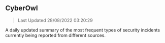 ## CyberOwl 
> Last Updated 28/08/2022 03:20:29 


A daily updated summary of the most frequent types of security incidents currently being reported from different sources.

